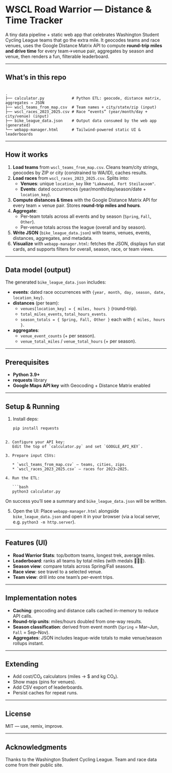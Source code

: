 # WSCL Road Warrior — Distance & Time Tracker

A tiny data pipeline + static web app that celebrates Washington Student Cycling League teams that go the extra mile. It geocodes teams and race venues, uses the Google Distance Matrix API to compute **round-trip miles and drive time** for every team→venue pair, aggregates by season and venue, then renders a fun, filterable leaderboard.

---

## What’s in this repo

```

.
├── calculator.py            # Python ETL: geocode, distance matrix, aggregates → JSON
├── wscl_teams_from_map.csv  # Team names + city/state/zip (input)
├── wscl_races_2023_2025.csv # Race “events” (year/month/day + city/venue) (input)
├── bike_league_data.json    # Output data consumed by the web app (generated)
└── webapp-manager.html      # Tailwind-powered static UI & leaderboards

````

---

## How it works

1. **Load teams** from `wscl_teams_from_map.csv`. Cleans team/city strings, geocodes by ZIP or city (constrained to WA/ID), caches results.
2. **Load races** from `wscl_races_2023_2025.csv`. Splits into:
   - **Venues**: unique `location_key` like `"Lakewood, Fort Steilacoom"`.
   - **Events**: dated occurrences (year/month/day/season/date + `location_key`).
3. **Compute distances & times** with the Google Distance Matrix API for every team × venue pair. Stores **round-trip miles and hours**.
4. **Aggregate**:
   - Per-team totals across all events and by season (`Spring`, `Fall`, `Other`).
   - Per-venue totals across the league (overall and by season).
5. **Write JSON** (`bike_league_data.json`) with teams, venues, events, distances, aggregates, and metadata.
6. **Visualize** with `webapp-manager.html`: fetches the JSON, displays fun stat cards, and supports filters for overall, season, race, or team views.

---

## Data model (output)

The generated `bike_league_data.json` includes:

- **events**: dated race occurrences with `{year, month, day, season, date, location_key}`.
- **distances** (per team):
  - `venues[location_key] = { miles, hours }` (round-trip).
  - `total_miles_events`, `total_hours_events`.
  - `season_totals = { Spring, Fall, Other }` each with `{ miles, hours }`.
- **aggregates**:
  - `venue_event_counts` (+ per season).
  - `venue_total_miles` / `venue_total_hours` (+ per season).

---

## Prerequisites

- **Python 3.9+**
- **requests** library
- **Google Maps API key** with Geocoding + Distance Matrix enabled

---

## Setup & Running

1. Install deps:
   ```bash
   pip install requests
```'

2. Configure your API key:
   Edit the top of `calculator.py` and set `GOOGLE_API_KEY`.

3. Prepare input CSVs:

   * `wscl_teams_from_map.csv` — teams, cities, zips.
   * `wscl_races_2023_2025.csv` — races for 2023–2025.

4. Run the ETL:

   ```bash
   python3 calculator.py
   ```

   On success you’ll see a summary and `bike_league_data.json` will be written.

5. Open the UI:
   Place `webapp-manager.html` alongside `bike_league_data.json` and open it in your browser (via a local server, e.g. `python3 -m http.server`).

---

## Features (UI)

* **Road Warrior Stats**: top/bottom teams, longest trek, average miles.
* **Leaderboard**: ranks all teams by total miles (with medals 🥇🥈🥉).
* **Season view**: compare totals across Spring/Fall seasons.
* **Race view**: see travel to a selected venue.
* **Team view**: drill into one team’s per-event trips.

---

## Implementation notes

* **Caching**: geocoding and distance calls cached in-memory to reduce API calls.
* **Round-trip units**: miles/hours doubled from one-way results.
* **Season classification**: derived from event month (`Spring` = Mar–Jun, `Fall` = Sep–Nov).
* **Aggregates**: JSON includes league-wide totals to make venue/season rollups instant.

---

## Extending

* Add cost/CO₂ calculators (miles → $ and kg CO₂).
* Show maps (pins for venues).
* Add CSV export of leaderboards.
* Persist caches for repeat runs.

---

## License

MIT — use, remix, improve.

---

## Acknowledgments

Thanks to the Washington Student Cycling League. Team and race data come from their public site.


